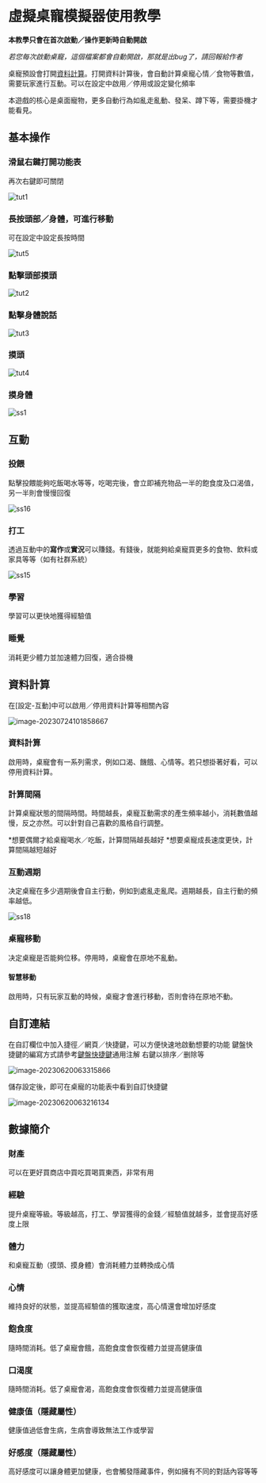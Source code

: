 #  虛擬桌寵模擬器使用教學

**本教學只會在首次啟動／操作更新時自動開啟**

*若您每次啟動桌寵，這個檔案都會自動開啟，那就是出bug了，請回報給作者*

桌寵預設會打開[資料計算](#資料計算)。打開資料計算後，會自動計算桌寵心情／食物等數值，需要玩家進行互動。可以在設定中啟用／停用或設定變化頻率

本遊戲的核心是桌面寵物，更多自動行為如亂走亂動、發呆、蹲下等，需要掛機才能看見。

##  基本操作

### 滑鼠右鍵打開功能表

再次右鍵即可關閉

![tut1](Tutorial.assets/CN/tut1.gif)

### 長按頭部／身體，可進行移動

可在設定中設定長按時間

![tut5](Tutorial.assets/CN/tut5.gif)

### 點擊頭部摸頭

![tut2](Tutorial.assets/CN/tut2.gif)

### 點擊身體說話

![tut3](Tutorial.assets/CN/tut3.gif)

### 摸頭

![tut4](Tutorial.assets/CN/tut4.gif)

### 摸身體

![ss1](Tutorial.assets/CN/ss1.gif)

## 互動

### 投餵

點擊投餵能夠吃飯喝水等等，吃喝完後，會立即補充物品一半的飽食度及口渴值，另一半則會慢慢回復

![ss16](Tutorial.assets/CN/ss16.gif)

### 打工

透過互動中的**寫作**或**實況**可以賺錢。有錢後，就能夠給桌寵買更多的食物、飲料或家具等等（如有社群系統）

![ss15](Tutorial.assets/CN/ss15.gif)

### 學習

學習可以更快地獲得經驗值

### 睡覺

消耗更少體力並加速體力回復，適合掛機

## 資料計算

在\[設定-互動\]中可以啟用／停用資料計算等相關內容

![image-20230724101858667](Tutorial.assets/CN/image-20230724101858667.png)

### 資料計算

啟用時，桌寵會有一系列需求，例如口渴、饑餓、心情等。若只想掛著好看，可以停用資料計算。

### 計算間隔

計算桌寵狀態的間隔時間。時間越長，桌寵互動需求的產生頻率越小，消耗數值越慢，反之亦然。可以針對自己喜歡的風格自行調整。

*想要偶爾才給桌寵喝水／吃飯，計算間隔越長越好
*想要桌寵成長速度更快，計算間隔越短越好

### 互動週期

决定桌寵在多少週期後會自主行動，例如到處亂走亂爬。週期越長，自主行動的頻率越低。

![ss18](Tutorial.assets/CN/ss18.gif)

### 桌寵移動

决定桌寵是否能夠位移。停用時，桌寵會在原地不亂動。

#### 智慧移動

啟用時，只有玩家互動的時候，桌寵才會進行移動，否則會待在原地不動。

## 自訂連結

在自訂欄位中加入捷徑／網頁／快捷鍵，可以方便快速地啟動想要的功能
鍵盤快捷鍵的編寫方式請參考[鍵盤快捷鍵]( https://www.exlb.net/SendKeys )通用注解
右鍵以排序／删除等

![image-20230620063315866](Tutorial.assets/CN/image-20230620063315866.png)

儲存設定後，即可在桌寵的功能表中看到自訂快捷鍵

![image-20230620063216134](Tutorial.assets/CN/image-20230620063216134.png)

## 數據簡介

### 財產

可以在更好買商店中買吃買喝買東西，非常有用

### 經驗

提升桌寵等級。等級越高，打工、學習獲得的金錢／經驗值就越多，並會提高好感度上限

### 體力

和桌寵互動（摸頭、摸身體）會消耗體力並轉換成心情

### 心情

維持良好的狀態，並提高經驗值的獲取速度，高心情還會增加好感度

### 飽食度

隨時間消耗。低了桌寵會餓，高飽食度會恢復體力並提高健康值

### 口渴度

隨時間消耗。低了桌寵會渴，高飽食度會恢復體力並提高健康值

### 健康值（隱藏屬性）

健康值過低會生病，生病會導致無法工作或學習

### 好感度（隱藏屬性）

高好感度可以讓身體更加健康，也會觸發隱藏事件，例如擁有不同的對話內容等等
